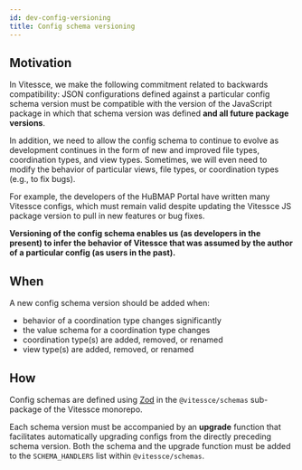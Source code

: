 ```yaml
---
id: dev-config-versioning
title: Config schema versioning
---
```


## Motivation

In Vitessce, we make the following commitment related to backwards compatibility: JSON configurations defined against a particular config schema version must be compatible with the version of the JavaScript package in which that schema version was defined __and all future package versions__.


In addition, we need to allow the config schema to continue to evolve as development continues in the form of new and improved file types, coordination types, and view types. Sometimes, we will even need to modify the behavior of particular views, file types, or coordination types (e.g., to fix bugs).

For example, the developers of the HuBMAP Portal have written many Vitessce configs, which must remain valid despite updating the Vitessce JS package version to pull in new features or bug fixes.

__Versioning of the config schema enables us (as developers in the present) to infer the behavior of Vitessce that was assumed by the author of a particular config (as users in the past).__

## When

A new config schema version should be added when:
- behavior of a coordination type changes significantly
- the value schema for a coordination type changes
- coordination type(s) are added, removed, or renamed
- view type(s) are added, removed, or renamed

## How

Config schemas are defined using [Zod](https://zod.dev/) in the `@vitessce/schemas` sub-package of the Vitessce monorepo.

Each schema version must be accompanied by an __upgrade__ function that facilitates automatically upgrading configs from the directly preceding schema version.
Both the schema and the upgrade function must be added to the `SCHEMA_HANDLERS` list within `@vitessce/schemas`.